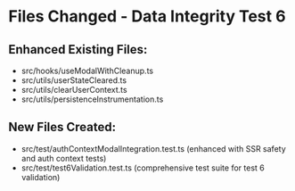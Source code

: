 # Files Changed - Data Integrity Test 6

## Enhanced Existing Files:
- src/hooks/useModalWithCleanup.ts
- src/utils/userStateCleared.ts
- src/utils/clearUserContext.ts
- src/utils/persistenceInstrumentation.ts

## New Files Created:
- src/test/authContextModalIntegration.test.ts (enhanced with SSR safety and auth context tests)
- src/test/test6Validation.test.ts (comprehensive test suite for test 6 validation)
